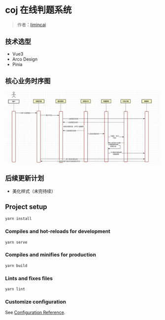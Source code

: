 # coj 在线判题系统

> 作者：[limincai](https://github.com/limincai)

## 技术选型

- Vue3
- Arco Design
- Pinia

## 核心业务时序图

<div style="align: center">
    <img src="doc/coj 核心业务时序图.png"/>
</div>

## 后续更新计划

- 美化样式（未完待续）

## Project setup

``` bash
yarn install
```

### Compiles and hot-reloads for development

``` bash
yarn serve
```

### Compiles and minifies for production

``` bash
yarn build
```

### Lints and fixes files

``` bash
yarn lint
```

### Customize configuration

See [Configuration Reference](https://cli.vuejs.org/config/).
